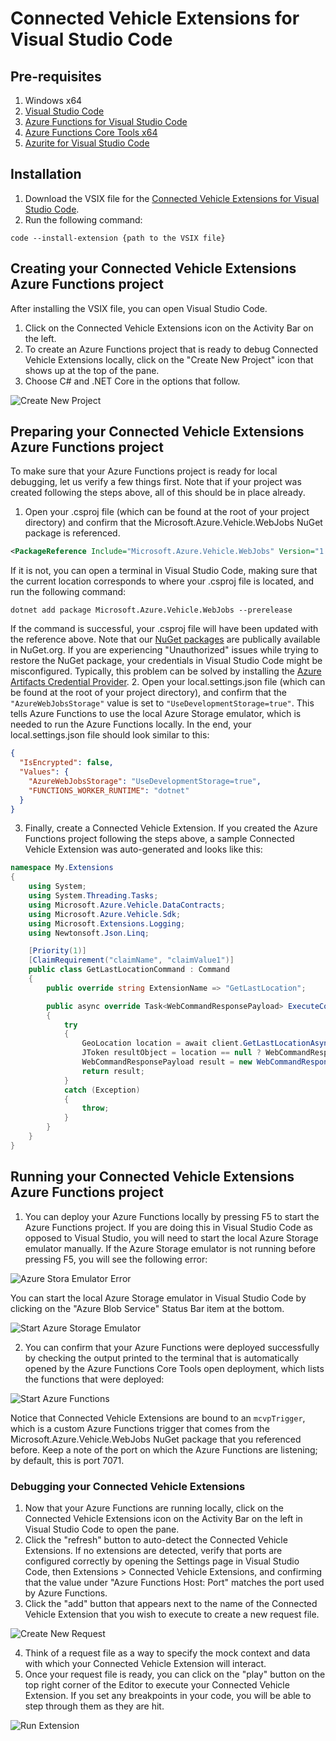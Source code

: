 # Connected Vehicle Extensions for Visual Studio Code

## Pre-requisites
1. Windows x64
2. [Visual Studio Code](https://code.visualstudio.com/download)
3. [Azure Functions for Visual Studio Code](https://marketplace.visualstudio.com/items?itemName=ms-azuretools.vscode-azurefunctions)
4. [Azure Functions Core Tools x64](https://docs.microsoft.com/en-us/azure/azure-functions/functions-run-local?tabs=windows%2Ccsharp%2Cbash)
5. [Azurite for Visual Studio Code](https://marketplace.visualstudio.com/items?itemName=Azurite.azurite)

## Installation
1. Download the VSIX file for the [Connected Vehicle Extensions for Visual Studio Code](https://github.com/Azure/connected-vehicle-samples/blob/main/tools/devex/connectedvehicleextensions-1.0.0-preview.vsix).
2. Run the following command:

```
code --install-extension {path to the VSIX file}
```

## Creating your Connected Vehicle Extensions Azure Functions project
After installing the VSIX file, you can open Visual Studio Code.
1. Click on the Connected Vehicle Extensions icon on the Activity Bar on the left.
2. To create an Azure Functions project that is ready to debug Connected Vehicle Extensions locally, click on the "Create New Project" icon that shows up at the top of the pane. 
3. Choose C# and .NET Core in the options that follow.

![Create New Project](./assets/create-project.png)

## Preparing your Connected Vehicle Extensions Azure Functions project
To make sure that your Azure Functions project is ready for local debugging, let us verify a few things first. Note that if your project was created following the steps above, all of this should be in place already.
1. Open your .csproj file (which can be found at the root of your project directory) and confirm that the Microsoft.Azure.Vehicle.WebJobs NuGet package is referenced.

```xml
<PackageReference Include="Microsoft.Azure.Vehicle.WebJobs" Version="1.0.7-preview" />
```

If it is not, you can open a terminal in Visual Studio Code, making sure that the current location corresponds to where your .csproj file is located, and run the following command:

```
dotnet add package Microsoft.Azure.Vehicle.WebJobs --prerelease
```

If the command is successful, your .csproj file will have been updated with the reference above. Note that our [NuGet packages](https://www.nuget.org/packages/Microsoft.Azure.Vehicle.WebJobs/1.0.7-preview) are publically available in NuGet.org. If you are experiencing "Unauthorized" issues while trying to restore the NuGet package, your credentials in Visual Studio Code might be misconfigured. Typically, this problem can be solved by installing the [Azure Artifacts Credential Provider](https://github.com/Microsoft/artifacts-credprovider#manual-installation-on-windows).
2. Open your local.settings.json file (which can be found at the root of your project directory), and confirm that the `"AzureWebJobsStorage"` value is set to `"UseDevelopmentStorage=true"`. This tells Azure Functions to use the local Azure Storage emulator, which is needed to run the Azure Functions locally. In the end, your local.settings.json file should look similar to this:

```json
{
  "IsEncrypted": false,
  "Values": {
    "AzureWebJobsStorage": "UseDevelopmentStorage=true",
    "FUNCTIONS_WORKER_RUNTIME": "dotnet"
  }
}
```

3. Finally, create a Connected Vehicle Extension. If you created the Azure Functions project following the steps above, a sample Connected Vehicle Extension was auto-generated and looks like this:

```csharp
namespace My.Extensions
{
    using System;
    using System.Threading.Tasks;
    using Microsoft.Azure.Vehicle.DataContracts;
    using Microsoft.Azure.Vehicle.Sdk;
    using Microsoft.Extensions.Logging;
    using Newtonsoft.Json.Linq;

    [Priority(1)]
    [ClaimRequirement("claimName", "claimValue1")]
    public class GetLastLocationCommand : Command
    {
        public override string ExtensionName => "GetLastLocation";

        public async override Task<WebCommandResponsePayload> ExecuteCommandAsync(JToken requestBody, RequestDetails requestDetails, RequestMessageHeaders headers, IExtensionGatewayClient client, ILogger log)
        {
            try
            {
                GeoLocation location = await client.GetLastLocationAsync();
                JToken resultObject = location == null ? WebCommandResponsePayload.EmptyPayload : JToken.FromObject(location);
                WebCommandResponsePayload result = new WebCommandResponsePayload(WebCommandStatus.Success, resultObject);
                return result;
            }
            catch (Exception)
            {
                throw;
            }
        }
    }
}
```

## Running your Connected Vehicle Extensions Azure Functions project
1. You can deploy your Azure Functions locally by pressing F5 to start the Azure Functions project. If you are doing this in Visual Studio Code as opposed to Visual Studio, you will need to start the local Azure Storage emulator manually. If the Azure Storage emulator is not running before pressing F5, you will see the following error:

![Azure Stora Emulator Error](./assets/emulator-running.png)

You can start the local Azure Storage emulator in Visual Studio Code by clicking on the "Azure Blob Service" Status Bar item at the bottom.

![Start Azure Storage Emulator](./assets/emulator-start.png)

2. You can confirm that your Azure Functions were deployed successfully by checking the output printed to the terminal that is automatically opened by the Azure Functions Core Tools open deployment, which lists the functions that were deployed:

![Start Azure Functions](./assets/functions-running.png)

Notice that Connected Vehicle Extensions are bound to an `mcvpTrigger`, which is a custom Azure Functions trigger that comes from the Microsoft.Azure.Vehicle.WebJobs NuGet package that you referenced before. Keep a note of the port on which the Azure Functions are listening; by default, this is port 7071.

### Debugging your Connected Vehicle Extensions
1. Now that your Azure Functions are running locally, click on the Connected Vehicle Extensions icon on the Activity Bar on the left in Visual Studio Code to open the pane.
2. Click the "refresh" button to auto-detect the Connected Vehicle Extensions. If no extensions are detected, verify that ports are configured correctly by opening the Settings page in Visual Studio Code, then Extensions > Connected Vehicle Extensions, and confirming that the value under "Azure Functions Host: Port" matches the port used by Azure Functions.
3. Click the "add" button that appears next to the name of the Connected Vehicle Extension that you wish to execute to create a new request file.

![Create New Request](./assets/extension-add-request.png)

4. Think of a request file as a way to specify the mock context and data with which your Connected Vehicle Extension will interact.
5. Once your request file is ready, you can click on the "play" button on the top right corner of the Editor to execute your Connected Vehicle Extension. If you set any breakpoints in your code, you will be able to step through them as they are hit.

![Run Extension](./assets/extension-run.png)
